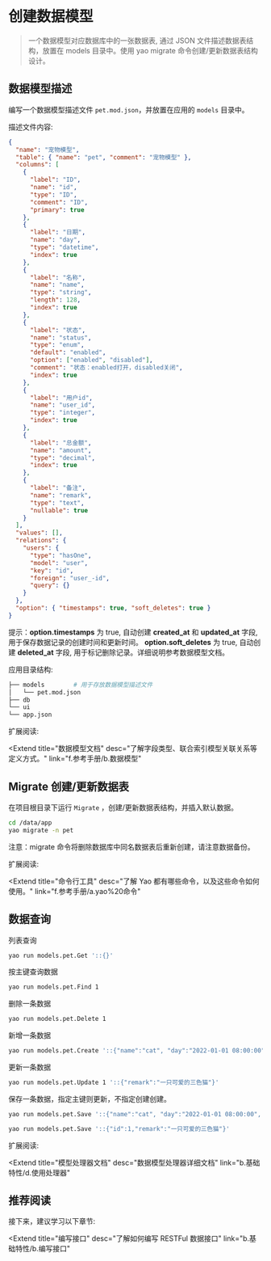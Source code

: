 # 创建数据模型

<blockquote>
  一个数据模型对应数据库中的一张数据表, 通过 JSON 文件描述数据表结构，放置在
  models 目录中。使用 yao migrate 命令创建/更新数据表结构设计。
</blockquote>

## 数据模型描述

编写一个数据模型描述文件 `pet.mod.json`，并放置在应用的 `models` 目录中。

描述文件内容:

```json
{
  "name": "宠物模型",
  "table": { "name": "pet", "comment": "宠物模型" },
  "columns": [
    {
      "label": "ID",
      "name": "id",
      "type": "ID",
      "comment": "ID",
      "primary": true
    },
    {
      "label": "日期",
      "name": "day",
      "type": "datetime",
      "index": true
    },
    {
      "label": "名称",
      "name": "name",
      "type": "string",
      "length": 128,
      "index": true
    },
    {
      "label": "状态",
      "name": "status",
      "type": "enum",
      "default": "enabled",
      "option": ["enabled", "disabled"],
      "comment": "状态：enabled打开，disabled关闭",
      "index": true
    },
    {
      "label": "用户id",
      "name": "user_id",
      "type": "integer",
      "index": true
    },
    {
      "label": "总金额",
      "name": "amount",
      "type": "decimal",
      "index": true
    },
    {
      "label": "备注",
      "name": "remark",
      "type": "text",
      "nullable": true
    }
  ],
  "values": [],
  "relations": {
    "users": {
      "type": "hasOne",
      "model": "user",
      "key": "id",
      "foreign": "user_-id",
      "query": {}
    }
  },
  "option": { "timestamps": true, "soft_deletes": true }
}
```

<Notice type="success">
  提示：<strong>option.timestamps</strong> 为 true, 自动创建
  <strong>created_at</strong> 和 <strong>updated_at</strong> 字段, 用于保存数据记录的创建时间和更新时间。
  <strong>option.soft_deletes</strong> 为 true, 自动创建
  <strong>deleted_at</strong> 字段, 用于标记删除记录。详细说明参考数据模型文档。
</Notice>

应用目录结构:

```bash
├── models        # 用于存放数据模型描述文件
│   └── pet.mod.json
├── db
└── ui
└── app.json
```

扩展阅读:

<Extend
  title="数据模型文档"
  desc="了解字段类型、联合索引模型关联关系等定义方式。"
  link="f.参考手册/b.数据模型"
></Extend>

## Migrate 创建/更新数据表

在项目根目录下运行 `Migrate` ，创建/更新数据表结构，并插入默认数据。

```bash
cd /data/app
yao migrate -n pet
```

<Notice type="warning">
  注意：migrate 命令将删除数据库中同名数据表后重新创建，请注意数据备份。
</Notice>

扩展阅读:

<Extend
  title="命令行工具"
  desc="了解 Yao 都有哪些命令，以及这些命令如何使用。"
  link="f.参考手册/a.yao%20命令"
></Extend>

## 数据查询

列表查询

```bash
yao run models.pet.Get '::{}'
```

按主键查询数据

```bash
yao run models.pet.Find 1
```

删除一条数据

```bash
yao run models.pet.Delete 1
```

新增一条数据

```bash
yao run models.pet.Create '::{"name":"cat", "day":"2022-01-01 08:00:00", "status":"enabled", "user_id":1,"amount":1000,"remark":"cat ....."}'
```

更新一条数据

```bash
yao run models.pet.Update 1 '::{"remark":"一只可爱的三色猫"}'
```

保存一条数据，指定主键则更新，不指定创建创建。

```bash
yao run models.pet.Save '::{"name":"cat", "day":"2022-01-01 08:00:00", "status":"enabled", "user_id":1,"amount":1000,"remark":"cat ....."}'
```

```bash
yao run models.pet.Save '::{"id":1,"remark":"一只可爱的三色猫"}'
```

扩展阅读:

<Extend
  title="模型处理器文档"
  desc="数据模型处理器详细文档"
  link="b.基础特性/d.使用处理器"
></Extend>

## 推荐阅读

接下来，建议学习以下章节:

<Extend
  title="编写接口"
  desc="了解如何编写 RESTFul 数据接口"
  link="b.基础特性/b.编写接口"
></Extend>

<Div style={{ display: "flex", justifyContent: "space-between" }}>
  <Link type="prev" title="安装调试" link="a.介绍/b.安装调试"></Link>
  <Link type="next" title="编写接口" link="b.基础特性/b.编写接口"></Link>
</Div>
